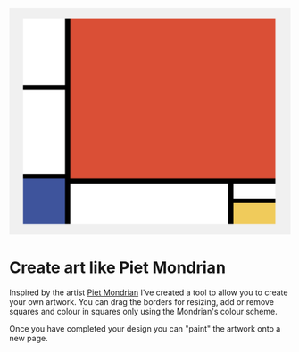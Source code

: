 ![Billdrian](assets/billdrian.png)

# Create art like Piet Mondrian

Inspired by the artist [Piet Mondrian](https://en.wikipedia.org/wiki/Piet_Mondrian) I've created a tool to allow you to create your own artwork. You can drag the borders for resizing, add or remove squares and colour in squares only using the Mondrian's colour scheme.

Once you have completed your design you can "paint" the artwork onto a new page.